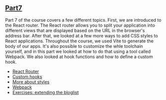 <h2><a href='https://fullstackopen.com/en/part7'>Part7</a></h2>
<p>Part 7 of the course covers a few different topics. First, we are introduced to the React router. The React router allows you to split your application into different views that are displayed based on the URL in the browser's address bar. After that, we looked at a few more ways to add CSS styles to React applications. Throughout the course, we used Vite to generate the body of our apps. It's also possible to customize the whle toolchain yourself, and in this part we looked at how to do that using a tool called Webpack. We also looked at hook functions and how to define a custom hook.</p>
<ul>
<li><a href='https://fullstackopen.com/en/part7/react_router'>React Router</a></li>
<li><a href='https://fullstackopen.com/en/part7/custom_hooks'>Custom hooks</a></li>
<li><a href='https://fullstackopen.com/en/part7/more_about_styles'>More about styles</a></li>
<li><a href='https://fullstackopen.com/en/part7/webpack'>Webpack</a></li>
<li><a href='https://fullstackopen.com/en/part7/class_components_miscellaneous'>Exercises: extending the bloglist</a></li>
</ul>
